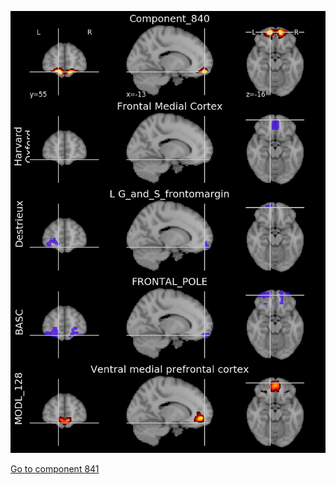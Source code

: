 


![840](preliminary/840.jpg "Component 840")

[Go to component 841](https://parietal-inria.github.io/MODL_atlas/1024/841 "Component 841")